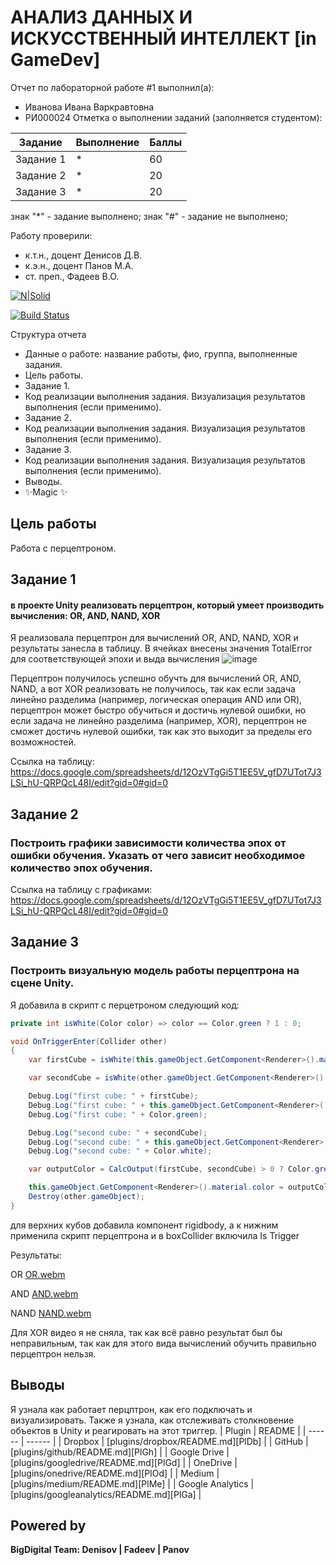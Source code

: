 # АНАЛИЗ ДАННЫХ И ИСКУССТВЕННЫЙ ИНТЕЛЛЕКТ [in GameDev]
Отчет по лабораторной работе #1 выполнил(а):
- Иванова Ивана Варкравтовна
- РИ000024
Отметка о выполнении заданий (заполняется студентом):

| Задание | Выполнение | Баллы |
| ------ | ------ | ------ |
| Задание 1 | * | 60 |
| Задание 2 | * | 20 |
| Задание 3 | * | 20 |

знак "*" - задание выполнено; знак "#" - задание не выполнено;

Работу проверили:
- к.т.н., доцент Денисов Д.В.
- к.э.н., доцент Панов М.А.
- ст. преп., Фадеев В.О.

[![N|Solid](https://cldup.com/dTxpPi9lDf.thumb.png)](https://nodesource.com/products/nsolid)

[![Build Status](https://travis-ci.org/joemccann/dillinger.svg?branch=master)](https://travis-ci.org/joemccann/dillinger)

Структура отчета

- Данные о работе: название работы, фио, группа, выполненные задания.
- Цель работы.
- Задание 1.
- Код реализации выполнения задания. Визуализация результатов выполнения (если применимо).
- Задание 2.
- Код реализации выполнения задания. Визуализация результатов выполнения (если применимо).
- Задание 3.
- Код реализации выполнения задания. Визуализация результатов выполнения (если применимо).
- Выводы.
- ✨Magic ✨

## Цель работы
Работа с перцептроном.

## Задание 1
#### в проекте Unity реализовать перцептрон, который умеет производить вычисления: OR, AND, NAND, XOR

Я реализовала перцептрон для вычислений OR, AND, NAND, XOR и результаты занесла в таблицу. В ячейках внесены значения TotalError для соответствующей эпохи и выда вычисления
![image](https://github.com/user-attachments/assets/2d4de94b-a3ca-4323-83f2-e82b0e550092)

Перцептрон получилось успешно обучть для вычислений OR, AND, NAND, а вот XOR реализовать не получилось, так как если задача линейно разделима (например, логическая операция AND или OR), перцептрон может быстро обучиться и достичь нулевой ошибки, но если задача не линейно разделима (например, XOR), перцептрон не сможет достичь нулевой ошибки, так как это выходит за пределы его возможностей.

Ссылка на таблицу: https://docs.google.com/spreadsheets/d/12OzVTgGi5T1EE5V_gfD7UTot7J3LSi_hU-QRPQcL48I/edit?gid=0#gid=0



## Задание 2
### Построить графики зависимости количества эпох от ошибки  обучения. Указать от чего зависит необходимое количество эпох обучения.
Ссылка на таблицу с графиками: https://docs.google.com/spreadsheets/d/12OzVTgGi5T1EE5V_gfD7UTot7J3LSi_hU-QRPQcL48I/edit?gid=0#gid=0

## Задание 3
### Построить визуальную модель работы перцептрона на сцене Unity.
Я добавила в скрипт с перцетроном следующий код:


```cs
private int isWhite(Color color) => color == Color.green ? 1 : 0;

void OnTriggerEnter(Collider other)
{
    var firstCube = isWhite(this.gameObject.GetComponent<Renderer>().material.color);

    var secondCube = isWhite(other.gameObject.GetComponent<Renderer>().material.color);

	Debug.Log("first cube: " + firstCube);
    Debug.Log("first cube: " + this.gameObject.GetComponent<Renderer>().material.color);
    Debug.Log("first cube: " + Color.green);

    Debug.Log("second cube: " + secondCube);
    Debug.Log("second cube: " + this.gameObject.GetComponent<Renderer>().material.color);
    Debug.Log("second cube: " + Color.white);

    var outputColor = CalcOutput(firstCube, secondCube) > 0 ? Color.green : Color.white;

    this.gameObject.GetComponent<Renderer>().material.color = outputColor;
    Destroy(other.gameObject);
}
```
для верхних кубов добавила компонент rigidbody, а к нижним применила скрипт перцептрона и в boxCollider включила Is Trigger

Результаты:

OR
[OR.webm](https://github.com/user-attachments/assets/413cf988-f233-4b7d-9d44-47e086fde2f5)

AND
[AND.webm](https://github.com/user-attachments/assets/2879c994-19ee-4087-a32b-7f896dfefdaa)

NAND
[NAND.webm](https://github.com/user-attachments/assets/281a78c0-45a8-433d-8262-53bb53f07a20)

Для XOR видео я не сняла, так как всё равно результат был бы неправильным, так как для этого вида вычислений обучить правильно перцептрон нельзя.




## Выводы

Я узнала как работает перцптрон, как его подключать и визуализировать. Также я узнала, как отслеживать столкновение объектов в Unity и реагировать на этот триггер.
| Plugin | README |
| ------ | ------ |
| Dropbox | [plugins/dropbox/README.md][PlDb] |
| GitHub | [plugins/github/README.md][PlGh] |
| Google Drive | [plugins/googledrive/README.md][PlGd] |
| OneDrive | [plugins/onedrive/README.md][PlOd] |
| Medium | [plugins/medium/README.md][PlMe] |
| Google Analytics | [plugins/googleanalytics/README.md][PlGa] |

## Powered by

**BigDigital Team: Denisov | Fadeev | Panov**
